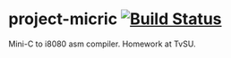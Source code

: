 # project-micric [![Build Status](https://travis-ci.com/6rayWa1cher/project-micric.svg?branch=master)](https://travis-ci.com/6rayWa1cher/project-micric)
Mini-C to i8080 asm compiler. Homework at TvSU.
